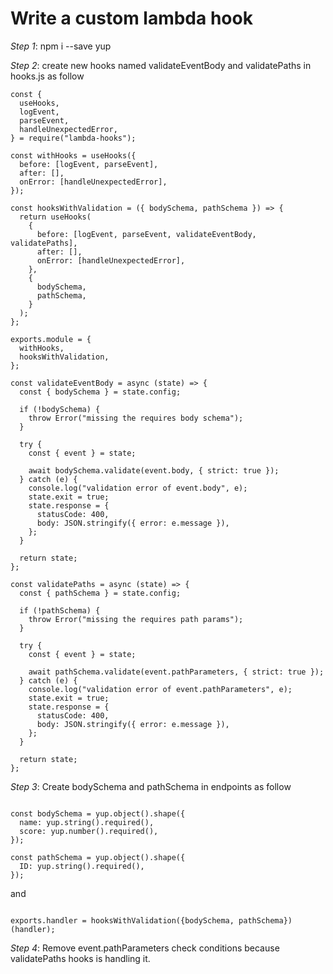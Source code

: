 # Write a custom lambda hook

_Step 1_: npm i --save yup

_Step 2_: create new hooks named validateEventBody and validatePaths in hooks.js as follow

```
const {
  useHooks,
  logEvent,
  parseEvent,
  handleUnexpectedError,
} = require("lambda-hooks");

const withHooks = useHooks({
  before: [logEvent, parseEvent],
  after: [],
  onError: [handleUnexpectedError],
});

const hooksWithValidation = ({ bodySchema, pathSchema }) => {
  return useHooks(
    {
      before: [logEvent, parseEvent, validateEventBody, validatePaths],
      after: [],
      onError: [handleUnexpectedError],
    },
    {
      bodySchema,
      pathSchema,
    }
  );
};

exports.module = {
  withHooks,
  hooksWithValidation,
};

const validateEventBody = async (state) => {
  const { bodySchema } = state.config;

  if (!bodySchema) {
    throw Error("missing the requires body schema");
  }

  try {
    const { event } = state;

    await bodySchema.validate(event.body, { strict: true });
  } catch (e) {
    console.log("validation error of event.body", e);
    state.exit = true;
    state.response = {
      statusCode: 400,
      body: JSON.stringify({ error: e.message }),
    };
  }

  return state;
};

const validatePaths = async (state) => {
  const { pathSchema } = state.config;

  if (!pathSchema) {
    throw Error("missing the requires path params");
  }

  try {
    const { event } = state;

    await pathSchema.validate(event.pathParameters, { strict: true });
  } catch (e) {
    console.log("validation error of event.pathParameters", e);
    state.exit = true;
    state.response = {
      statusCode: 400,
      body: JSON.stringify({ error: e.message }),
    };
  }

  return state;
};

```

_Step 3_: Create bodySchema and pathSchema in endpoints as follow

```

const bodySchema = yup.object().shape({
  name: yup.string().required(),
  score: yup.number().required(),
});

const pathSchema = yup.object().shape({
  ID: yup.string().required(),
});
```

and

```

exports.handler = hooksWithValidation({bodySchema, pathSchema})(handler);

```

_Step 4_: Remove event.pathParameters check conditions because validatePaths hooks is handling it.